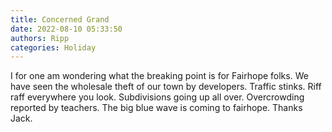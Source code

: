 ```yaml
---
title: Concerned Grand
date: 2022-08-10 05:33:50
authors: Ripp
categories: Holiday
---
```


 I for one am wondering what the breaking point is for Fairhope folks. We have  seen the wholesale theft of our town by developers. Traffic stinks. Riff raff everywhere you look. Subdivisions going up all over. Overcrowding reported by teachers. The big blue wave is coming to fairhope. Thanks Jack.
